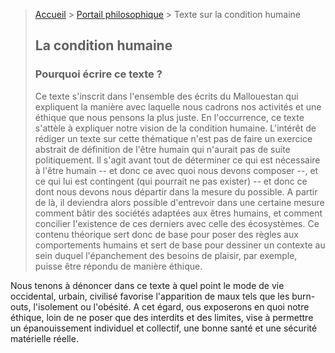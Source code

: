 > [Accueil](../../) > [Portail philosophique](../) > Texte sur la condition humaine
>
> ## La condition humaine
>
> ### Pourquoi écrire ce texte ?
>
> Ce texte s'inscrit dans l'ensemble des écrits du Mallouestan qui expliquent la manière avec laquelle nous cadrons nos activités et une éthique que nous pensons la plus juste. En l'occurrence, ce texte s'attèle à expliquer notre vision de la condition humaine. L'intérêt de rédiger un texte sur cette thématique n'est pas de faire un exercice abstrait de définition de l'être humain qui n'aurait pas de suite politiquement. Il s'agit avant tout de déterminer ce qui est nécessaire à l'être humain -- et donc ce avec quoi nous devons composer --, et ce qui lui est contingent (qui pourrait ne pas exister) -- et donc ce dont nous devons nous départir dans la mesure du possible. A partir de là, il deviendra alors possible d'entrevoir dans une certaine mesure comment bâtir des sociétés adaptées aux êtres humains, et comment concilier l'existence de ces derniers avec celle des écosystèmes. Ce contenu théorique sert donc de base pour poser des règles aux comportements humains et sert de base pour dessiner un contexte au sein duquel l'épanchement des besoins de plaisir, par exemple, puisse être répondu de manière éthique. 

Nous tenons à dénoncer dans ce texte à quel point le mode de vie occidental, urbain, civilisé favorise l'apparition de maux tels que les burn-outs, l'isolement ou l'obésité. A cet égard, ous exposerons en quoi notre éthique, loin de ne poser que des interdits et des limites, vise à permettre un épanouissement individuel et collectif, une bonne santé et une sécurité matérielle réelle. 

